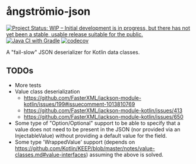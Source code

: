 # ångströmio-json

[![Project Status: WIP – Initial development is in progress, but there has not yet been a stable, usable release suitable for the public.](https://www.repostatus.org/badges/latest/wip.svg)](https://www.repostatus.org/#wip)
[![Java CI with Gradle](https://github.com/angstromio/angstromio-json/actions/workflows/gradle.yml/badge.svg)](https://github.com/angstromio/angstromio-json/actions/workflows/gradle.yml)
[![codecov](https://codecov.io/gh/angstromio/angstromio-json/graph/badge.svg?token=GJUZZVFVFY)](https://codecov.io/gh/angstromio/angstromio-json)

A "fail-slow" JSON deserializer for Kotlin data classes.

## TODOs
- More tests
- Value class deserialization
  - https://github.com/FasterXML/jackson-module-kotlin/issues/199#issuecomment-1013810769
  - https://github.com/FasterXML/jackson-module-kotlin/issues/413
  - https://github.com/FasterXML/jackson-module-kotlin/issues/650
- Some type of "Option/Optional" support to be able to specify that a value does not need to be present in the JSON (nor provided via an InjectableValue) without providing a default value for the field.
- Some type 'WrappedValue' support (depends on https://github.com/Kotlin/KEEP/blob/master/notes/value-classes.md#value-interfaces) assuming the above is solved.

